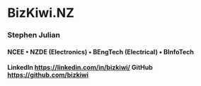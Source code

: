 # BizKiwi.NZ
 
### Stephen Julian ###
#### NCEE  •  NZDE (Electronics)  •  BEngTech (Electrical)  •  BInfoTech ####
**LinkedIn https://linkedin.com/in/bizkiwi/     GitHub https://github.com/bizkiwi**

